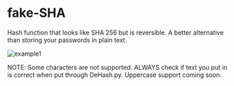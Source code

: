 # fake-SHA
Hash function that looks like SHA 256 but is reversible. A better alternative than storing your passwords in plain text.

![example1](https://user-images.githubusercontent.com/81049050/130287355-489ef164-ce62-4bb4-bd69-f43e58e74360.png)

NOTE: Some characters are not supported. ALWAYS check if text you put in is correct when put through DeHash.py. Uppercase support coming soon.
